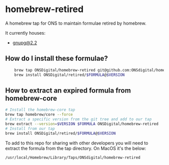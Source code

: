 # homebrew-retired

A homebrew tap for ONS to maintain formulae retired by homebrew.

It currently houses:

- gnupg@2.2

## How do I install these formulae?

```sh
    brew tap ONSDigital/homebrew-retired git@github.com:ONSdigital/homebrew-retired
    brew install ONSDigital/retired/$FORMULA@$VERSION
```

## How to extract an expired formula from homebrew-core

```sh
# Install the homebrew-core tap
brew tap homebrew/core --force
# Extract a specific version from the git tree and add to our tap
brew extract --version=$VERSION $FORMULA ONSDigital/homebrew-retired
# Install from our tap
brew install ONSDigital/retired/$FORMULA@$VERSION
```

To add to this repo for sharing with other developers you will need to extract the formula from the tap directory. On MacOS it's the below:

```txt
/usr/local/Homebrew/Library/Taps/ONSdigital/homebrew-retired
```
